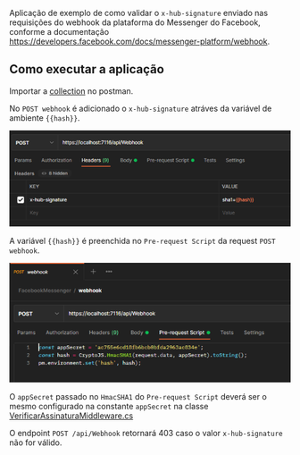 Aplicação de exemplo de como validar o `x-hub-signature` enviado nas requisições do webhook da plataforma do Messenger do Facebook, conforme a documentação https://developers.facebook.com/docs/messenger-platform/webhook. 

## Como executar a aplicação

Importar a [collection](docs/FacebookMessenger.postman_collection.json) no postman.

No `POST webhook` é adicionado o `x-hub-signature` atráves da variável de ambiente `{{hash}}`.

![img.png](docs/header.png)

A variável `{{hash}}` é preenchida no `Pre-request Script` da request `POST webhook`.

![img.png](docs/postman.png)

O `appSecret` passado no `HmacSHA1` do `Pre-request Script` deverá ser o mesmo configurado na constante `appSecret` na classe [VerificarAssinaturaMiddleware.cs](FacebookMessenger/Middlewares/VerificarAssinaturaMiddleware.cs)

O endpoint `POST /api/Webhook` retornará 403 caso o valor `x-hub-signature` não for válido.
